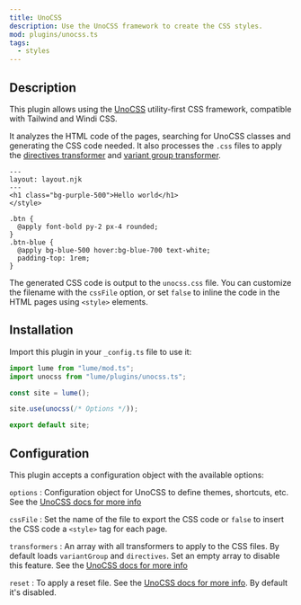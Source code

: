 ```yaml
---
title: UnoCSS
description: Use the UnoCSS framework to create the CSS styles.
mod: plugins/unocss.ts
tags:
  - styles
---
```


## Description

This plugin allows using the [UnoCSS](https://unocss.dev/) utility-first CSS
framework, compatible with Tailwind and Windi CSS.

It analyzes the HTML code of the pages, searching for UnoCSS classes and
generating the CSS code needed. It also processes the `.css` files to apply the
[directives transformer](https://unocss.dev/transformers/directives) and
[variant group transformer](https://unocss.dev/transformers/variant-group).

<lume-code>

```html{title=hello.njk}
---
layout: layout.njk
---
<h1 class="bg-purple-500">Hello world</h1>
</style>
```

```css{title=styles.css}
.btn {
  @apply font-bold py-2 px-4 rounded;
}
.btn-blue {
  @apply bg-blue-500 hover:bg-blue-700 text-white;
  padding-top: 1rem;
}
```

</lume-code>

The generated CSS code is output to the `unocss.css` file. You can customize the
filename with the `cssFile` option, or set `false` to inline the code in the
HTML pages using `<style>` elements.

## Installation

Import this plugin in your `_config.ts` file to use it:

```js
import lume from "lume/mod.ts";
import unocss from "lume/plugins/unocss.ts";

const site = lume();

site.use(unocss(/* Options */));

export default site;
```

## Configuration

This plugin accepts a configuration object with the available options:

`options` : Configuration object for UnoCSS to define themes, shortcuts, etc.
See the [UnoCSS docs for more info](https://unocss.dev/guide/config-file)

`cssFile` : Set the name of the file to export the CSS code or `false` to insert
the CSS code a `<style>` tag for each page.

`transformers` : An array with all transformers to apply to the CSS files. By
default loads `variantGroup` and `directives`. Set an empty array to disable
this feature. See the
[UnoCSS docs for more info](https://unocss.dev/config/transformers)

`reset` : To apply a reset file. See the
[UnoCSS docs for more info](https://unocss.dev/guide/style-reset). By default
it's disabled.

